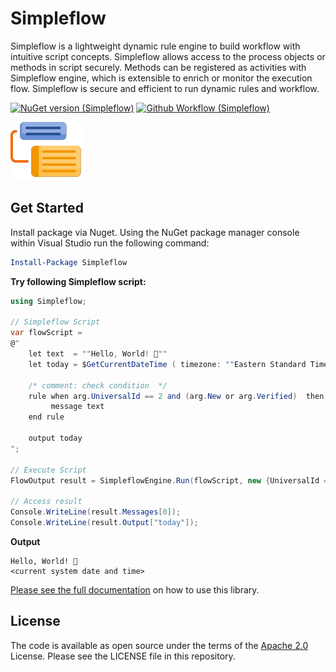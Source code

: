 
# Simpleflow

Simpleflow is a lightweight dynamic rule engine to build workflow with intuitive script concepts. Simpleflow allows access to the process objects or methods in script securely. Methods can be registered as activities with Simpleflow engine, which is extensible to enrich or monitor the execution flow. Simpleflow is secure and efficient to run dynamic rules and workflow. 


[![NuGet version (Simpleflow)](https://img.shields.io/nuget/vpre/Simpleflow?style=for-the-badge)](https://www.nuget.org/packages/Simpleflow/) [![Github Workflow (Simpleflow)](https://img.shields.io/github/workflow/status/navtech-io/simpleflow/.NET?style=for-the-badge)](https://github.com/navtech-io/Simpleflow/actions)

<img src="https://raw.githubusercontent.com/navtech-io/Simpleflow/develop/src/Simpleflow/PackageIcon.png" >

## Get Started

Install package via Nuget. Using the NuGet package manager console within Visual Studio run the following command:

```powershell
Install-Package Simpleflow	
```

**Try following Simpleflow script:**

```csharp
using Simpleflow;

// Simpleflow Script
var flowScript = 
@" 
    let text  = ""Hello, World! 🌄""
    let today = $GetCurrentDateTime ( timezone: ""Eastern Standard Time"" )

    /* comment: check condition  */
    rule when arg.UniversalId == 2 and (arg.New or arg.Verified)  then
         message text
    end rule
    
    output today
";

// Execute Script
FlowOutput result = SimpleflowEngine.Run(flowScript, new {UniversalId = 2, New=true, Verified=false} );

// Access result
Console.WriteLine(result.Messages[0]); 
Console.WriteLine(result.Output["today"]);

```
**Output**

```
Hello, World! 🌄
<current system date and time>
```

[Please see the full documentation](https://navtech-io.github.io/Simpleflow/) on how to use this library.


## License
The code is available as open source under the terms of the [Apache 2.0](https://github.com/navtech-io/Simpleflow/blob/main/LICENSE) License. 
Please see the LICENSE file in this repository.


